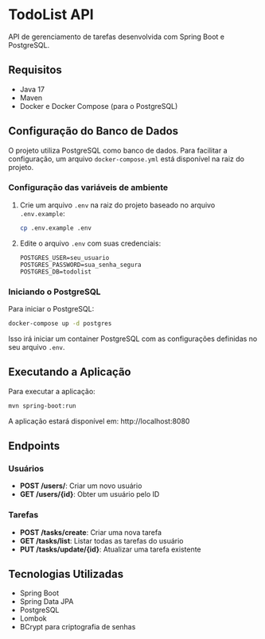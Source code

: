 # TodoList API

API de gerenciamento de tarefas desenvolvida com Spring Boot e PostgreSQL.

## Requisitos

- Java 17
- Maven
- Docker e Docker Compose (para o PostgreSQL)

## Configuração do Banco de Dados

O projeto utiliza PostgreSQL como banco de dados. Para facilitar a configuração, um arquivo `docker-compose.yml` está disponível na raiz do projeto.

### Configuração das variáveis de ambiente

1. Crie um arquivo `.env` na raiz do projeto baseado no arquivo `.env.example`:
   ```bash
   cp .env.example .env
   ```

2. Edite o arquivo `.env` com suas credenciais:
   ```
   POSTGRES_USER=seu_usuario
   POSTGRES_PASSWORD=sua_senha_segura
   POSTGRES_DB=todolist
   ```

### Iniciando o PostgreSQL

Para iniciar o PostgreSQL:

```bash
docker-compose up -d postgres
```

Isso irá iniciar um container PostgreSQL com as configurações definidas no seu arquivo `.env`.

## Executando a Aplicação

Para executar a aplicação:

```bash
mvn spring-boot:run
```

A aplicação estará disponível em: http://localhost:8080

## Endpoints

### Usuários

- **POST /users/**: Criar um novo usuário
- **GET /users/{id}**: Obter um usuário pelo ID

### Tarefas

- **POST /tasks/create**: Criar uma nova tarefa
- **GET /tasks/list**: Listar todas as tarefas do usuário
- **PUT /tasks/update/{id}**: Atualizar uma tarefa existente

## Tecnologias Utilizadas

- Spring Boot
- Spring Data JPA
- PostgreSQL
- Lombok
- BCrypt para criptografia de senhas 